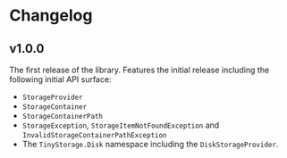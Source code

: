 # Changelog

## v1.0.0

The first release of the library.
Features the initial release including the following initial API surface:

- `StorageProvider`
- `StorageContainer`
- `StorageContainerPath`
- `StorageException`, `StorageItemNotFoundException` and `InvalidStorageContainerPathException`
- The `TinyStorage.Disk` namespace including the `DiskStorageProvider`.
